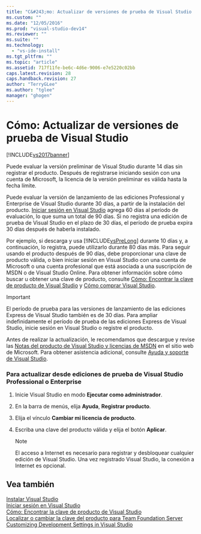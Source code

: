```yaml
---
title: "C&#243;mo: Actualizar de versiones de prueba de Visual Studio | Microsoft Docs"
ms.custom: ""
ms.date: "12/05/2016"
ms.prod: "visual-studio-dev14"
ms.reviewer: ""
ms.suite: ""
ms.technology: 
  - "vs-ide-install"
ms.tgt_pltfrm: ""
ms.topic: "article"
ms.assetid: 717f11fe-be6c-4d6e-9006-e7e5220c02bb
caps.latest.revision: 28
caps.handback.revision: 27
author: "TerryGLee"
ms.author: "tglee"
manager: "ghogen"
---
```

# C&#243;mo: Actualizar de versiones de prueba de Visual Studio
[!INCLUDE[vs2017banner](../code-quality/includes/vs2017banner.md)]

Puede evaluar la versión preliminar de Visual Studio durante 14 días sin registrar el producto.  Después de registrarse iniciando sesión con una cuenta de Microsoft, la licencia de la versión preliminar es válida hasta la fecha límite.  
  
 Puede evaluar la versión de lanzamiento de las ediciones Professional y Enterprise de Visual Studio durante 30 días, a partir de la instalación del producto.  [Iniciar sesión en Visual Studio](../ide/signing-in-to-visual-studio.md) agrega 60 días al período de evaluación, lo que suma un total de 90 días.  Si no registra una edición de prueba de Visual Studio en el plazo de 30 días, el período de prueba expira 30 días después de haberla instalado.  
  
 Por ejemplo, si descarga y usa [!INCLUDE[vsPreLong](../code-quality/includes/vsprelong_md.md)] durante 10 días y, a continuación, lo registra, puede utilizarlo durante 80 días más.  Para seguir usando el producto después de 90 días, debe proporcionar una clave de producto válida, o bien iniciar sesión en Visual Studio con una cuenta de Microsoft o una cuenta profesional que está asociada a una suscripción de MSDN o de Visual Studio Online.  Para obtener información sobre cómo buscar u obtener una clave de producto, consulte [Cómo: Encontrar la clave de producto de Visual Studio](../install/how-to-locate-the-visual-studio-product-key.md) y [Cómo comprar Visual Studio](http://www.visualstudio.com/products/how-to-buy-vs).  
  
> [!IMPORTANT]
>  El período de prueba para las versiones de lanzamiento de las ediciones Express de Visual Studio también es de 30 días.  Para ampliar indefinidamente el período de prueba de las ediciones Express de Visual Studio, inicie sesión en Visual Studio o registre el producto.  
  
 Antes de realizar la actualización, le recomendamos que descargue y revise las [Notas del producto de Visual Studio y licencias de MSDN](http://www.microsoft.com/download/details.aspx?id=13350) en el sitio web de Microsoft.  Para obtener asistencia adicional, consulte [Ayuda y soporte de Visual Studio](http://support.microsoft.com/ph/1117/es-es).  
  
### Para actualizar desde ediciones de prueba de Visual Studio Professional o Enterprise  
  
1.  Inicie Visual Studio en modo **Ejecutar como administrador**.  
  
2.  En la barra de menús, elija **Ayuda**, **Registrar producto**.  
  
3.  Elija el vínculo **Cambiar mi licencia de producto**.  
  
4.  Escriba una clave del producto válida y elija el botón **Aplicar**.  
  
    > [!NOTE]
    >  El acceso a Internet es necesario para registrar y desbloquear cualquier edición de Visual Studio.  Una vez registrado Visual Studio, la conexión a Internet es opcional.  
  
## Vea también  
 [Instalar Visual Studio](../Topic/Installing%20Visual%20Studio%202015.md)   
 [Iniciar sesión en Visual Studio](../ide/signing-in-to-visual-studio.md)   
 [Cómo: Encontrar la clave de producto de Visual Studio](../install/how-to-locate-the-visual-studio-product-key.md)   
 [Localizar o cambiar la clave del producto para Team Foundation Server](../Topic/Locate%20or%20Change%20the%20Product%20Key%20for%20Team%20Foundation%20Server.md)   
 [Customizing Development Settings in Visual Studio](http://msdn.microsoft.com/es-es/22c4debb-4e31-47a8-8f19-16f328d7dcd3)